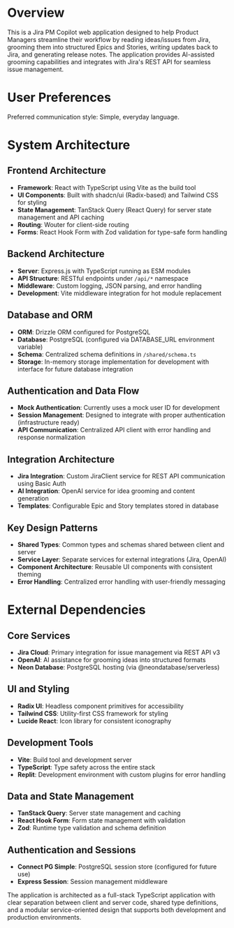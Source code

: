 # Overview

This is a Jira PM Copilot web application designed to help Product Managers streamline their workflow by reading ideas/issues from Jira, grooming them into structured Epics and Stories, writing updates back to Jira, and generating release notes. The application provides AI-assisted grooming capabilities and integrates with Jira's REST API for seamless issue management.

# User Preferences

Preferred communication style: Simple, everyday language.

# System Architecture

## Frontend Architecture
- **Framework**: React with TypeScript using Vite as the build tool
- **UI Components**: Built with shadcn/ui (Radix-based) and Tailwind CSS for styling
- **State Management**: TanStack Query (React Query) for server state management and API caching
- **Routing**: Wouter for client-side routing
- **Forms**: React Hook Form with Zod validation for type-safe form handling

## Backend Architecture
- **Server**: Express.js with TypeScript running as ESM modules
- **API Structure**: RESTful endpoints under `/api/*` namespace
- **Middleware**: Custom logging, JSON parsing, and error handling
- **Development**: Vite middleware integration for hot module replacement

## Database and ORM
- **ORM**: Drizzle ORM configured for PostgreSQL
- **Database**: PostgreSQL (configured via DATABASE_URL environment variable)
- **Schema**: Centralized schema definitions in `/shared/schema.ts`
- **Storage**: In-memory storage implementation for development with interface for future database integration

## Authentication and Data Flow
- **Mock Authentication**: Currently uses a mock user ID for development
- **Session Management**: Designed to integrate with proper authentication (infrastructure ready)
- **API Communication**: Centralized API client with error handling and response normalization

## Integration Architecture
- **Jira Integration**: Custom JiraClient service for REST API communication using Basic Auth
- **AI Integration**: OpenAI service for idea grooming and content generation
- **Templates**: Configurable Epic and Story templates stored in database

## Key Design Patterns
- **Shared Types**: Common types and schemas shared between client and server
- **Service Layer**: Separate services for external integrations (Jira, OpenAI)
- **Component Architecture**: Reusable UI components with consistent theming
- **Error Handling**: Centralized error handling with user-friendly messaging

# External Dependencies

## Core Services
- **Jira Cloud**: Primary integration for issue management via REST API v3
- **OpenAI**: AI assistance for grooming ideas into structured formats
- **Neon Database**: PostgreSQL hosting (via @neondatabase/serverless)

## UI and Styling
- **Radix UI**: Headless component primitives for accessibility
- **Tailwind CSS**: Utility-first CSS framework for styling
- **Lucide React**: Icon library for consistent iconography

## Development Tools
- **Vite**: Build tool and development server
- **TypeScript**: Type safety across the entire stack
- **Replit**: Development environment with custom plugins for error handling

## Data and State Management
- **TanStack Query**: Server state management and caching
- **React Hook Form**: Form state management with validation
- **Zod**: Runtime type validation and schema definition

## Authentication and Sessions
- **Connect PG Simple**: PostgreSQL session store (configured for future use)
- **Express Session**: Session management middleware

The application is architected as a full-stack TypeScript application with clear separation between client and server code, shared type definitions, and a modular service-oriented design that supports both development and production environments.